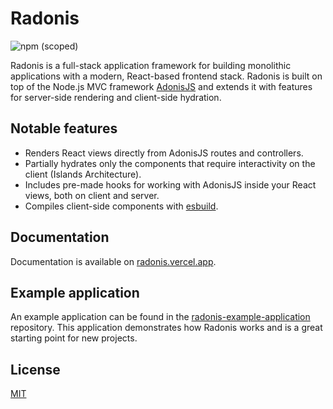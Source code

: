 # Radonis

![npm (scoped)](https://img.shields.io/npm/v/@microeinhundert/radonis)

Radonis is a full-stack application framework for building monolithic applications with a modern, React-based frontend stack. Radonis is built on top of the Node.js MVC framework [AdonisJS](https://adonisjs.com/) and extends it with features for server-side rendering and client-side hydration.

## Notable features

- Renders React views directly from AdonisJS routes and controllers.
- Partially hydrates only the components that require interactivity on the client (Islands Architecture).
- Includes pre-made hooks for working with AdonisJS inside your React views, both on client and server.
- Compiles client-side components with [esbuild](https://esbuild.github.io/).

## Documentation

Documentation is available on [radonis.vercel.app](https://radonis.vercel.app/).

## Example application

An example application can be found in the [radonis-example-application](https://github.com/microeinhundert/radonis-example-application) repository. This application demonstrates how Radonis works and is a great starting point for new projects.

## License

[MIT](LICENSE)
